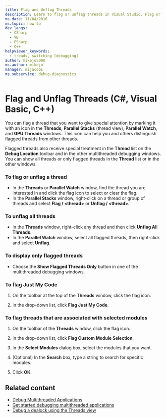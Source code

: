 ```yaml
---
title: Flag and Unflag Threads
description: Learn to flag or unflag threads in Visual Studio. Flag or unflag a thread, several threads, or all threads. Flag just your code or ones associated with a module.
ms.date: 11/04/2016
ms.topic: how-to
dev_langs: 
  - CSharp
  - VB
  - FSharp
  - C++
helpviewer_keywords: 
  - treads, switching [debugging]
author: mikejo5000
ms.author: mikejo
manager: mijacobs
ms.subservice: debug-diagnostics
---
```

# Flag and Unflag Threads (C#, Visual Basic, C++)

You can flag a thread that you want to give special attention by marking it with an icon in the **Threads**, **Parallel Stacks** (thread view), **Parallel Watch**, and **GPU Threads** windows. This icon can help you and others distinguish flagged threads from other threads.

Flagged threads also receive special treatment in the **Thread** list on the **Debug Location** toolbar and in the other multithreaded debugging windows. You can show all threads or only flagged threads in the **Thread** list or in the other windows.

### To flag or unflag a thread

- In the **Threads** or **Parallel Watch** window, find the thread you are interested in and click the flag icon to select or clear the flag.
- In the **Parallel Stacks** window, right-click on a thread or group of threads and select **Flag / \<thread>** or **Unflag / \<thread>**.

### To unflag all threads

- In the **Threads** window, right-click any thread and then click **Unflag All Threads**.
- In the **Parallel Watch** window, select all flagged threads, then right-click and select **Unflag**.

### To display only flagged threads

- Choose the **Show Flagged Threads Only** button in one of the multithreaded debugging windows.

### To flag Just My Code

1. On the toolbar at the top of the **Threads** window, click the flag icon.

2. In the drop-down list, click **Flag Just My Code**.

### To flag threads that are associated with selected modules

1. On the toolbar of the **Threads** window, click the flag icon.

2. In the drop-down list, click **Flag Custom Module Selection**.

3. In the **Select Modules** dialog box, select the modules that you want.

4. (Optional) In the **Search** box, type a string to search for specific modules.

5. Click **OK**.

## Related content
- [Debug Multithreaded Applications](../debugger/debug-multithreaded-applications-in-visual-studio.md)
- [Get started debugging multithreaded applications](../debugger/get-started-debugging-multithreaded-apps.md)
- [Debug a dealock using the Threads view](../debugger/how-to-use-the-threads-window.md)